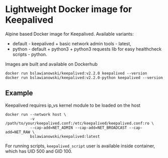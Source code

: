 # Lightweight Docker image for Keepalived

Alpine based Docker image for Keepalived. Available variants:
- default - keepalived + basic network admin tools  - latest,
- python - default + python3 + python3 requests lib for easy healthcheck scripts - python.

Images are built and available on Dockerhub

```
docker run bslawianowski/keepalived:v2.2.0 keepalived --version
docker run bslawianowski/keepalived:v2.2.0-python keepalived --version
```

## Example

Keepalived requires ip_vs kernel module to be loaded on the host

```shell
docker run --network host \
           -v /path/to/your/keepalived.conf:/etc/keepalived/keepalived.conf:ro \
           --cap-add=NET_ADMIN --cap-add=NET_BROADCAST --cap-add=NET_RAW \
           bslawianowski/keepalived:latest
```

For running scripts, `keepalived_script` user is available inside container, which has UID 500 and GID 100.
